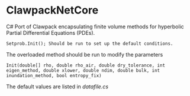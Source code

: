 # ClawpackNetCore
C# Port of  Clawpack encapsulating finite volume methods for hyperbolic Partial Differential Equations (PDEs).

```
Setprob.Init(); Should be run to set up the default conditions.
```
The overloaded method should be run to modify the parameters
```
Init(double[] rho, double rho_air, double dry_tolerance, int eigen_method, double xlower, double ndim, double bulk, int inundation_method, bool entropy_fix)
```
The default values are listed in *datafile.cs*
